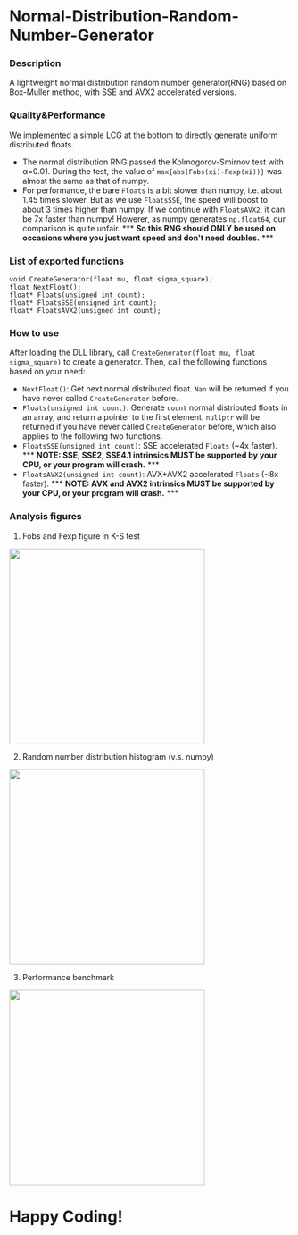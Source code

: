 # Normal-Distribution-Random-Number-Generator

### Description
A lightweight normal distribution random number generator(RNG) based on Box-Muller method, with SSE and AVX2 accelerated versions.

### Quality&Performance
We implemented a simple LCG at the bottom to directly generate uniform distributed floats.
- The normal distribution RNG passed the Kolmogorov-Smirnov test with α=0.01. During the test, the value of `max{abs(Fobs(xi)-Fexp(xi))}` was almost the same as that of numpy.
- For performance, the bare `Floats` is a bit slower than numpy, i.e. about 1.45 times slower. But as we use `FloatsSSE`, the speed will boost to about 3 times higher than numpy. If we continue with `FloatsAVX2`, it can be 7x faster than numpy! Howerer, as numpy generates `np.float64`, our comparison is quite unfair. *** **So this RNG should ONLY be used on occasions where you just want speed and don't need doubles.** ***

### List of exported functions

```
void CreateGenerator(float mu, float sigma_square);
float NextFloat();
float* Floats(unsigned int count);
float* FloatsSSE(unsigned int count);
float* FloatsAVX2(unsigned int count);
```

### How to use
After loading the DLL library, call
`CreateGenerator(float mu, float sigma_square)` to create a generator.
Then, call the following functions based on your need:
- `NextFloat()`: Get next normal distributed float. `Nan` will be returned if you have never called `CreateGenerator` before.
- `Floats(unsigned int count)`: Generate `count` normal distributed floats in an array, and return a pointer to the first element. `nullptr` will be returned if you have never called `CreateGenerator` before, which also applies to the following two functions.
- `FloatsSSE(unsigned int count)`: SSE accelerated `Floats` (~4x faster). *** **NOTE: SSE, SSE2, SSE4.1 intrinsics MUST be supported by your CPU, or your program will crash.** ***
- `FloatsAVX2(unsigned int count)`: AVX+AVX2 accelerated `Floats` (~8x faster). *** **NOTE: AVX and AVX2 intrinsics MUST be supported by your CPU, or your program will crash.** ***

### Analysis figures
1) Fobs and Fexp figure in K-S test
<image src="https://github.com/ErnestThePoet/Normal-Distribution-Random-Number-Generator/blob/master/fig1.png" height="350"/>

2) Random number distribution histogram (v.s. numpy)
<image src="https://github.com/ErnestThePoet/Normal-Distribution-Random-Number-Generator/blob/master/fig2.png" height="350"/>

3) Performance benchmark
<image src="https://github.com/ErnestThePoet/Normal-Distribution-Random-Number-Generator/blob/master/fig3.png" height="350"/>

# Happy Coding!
